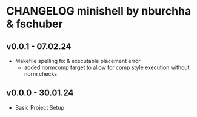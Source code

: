 # CHANGELOG minishell by nburchha & fschuber

## v0.0.1 - 07.02.24
- Makefile spelling fix & executable placement error
	- added normcomp target to allow for comp style execution without norm checks

## v0.0.0 - 30.01.24
- Basic Project Setup